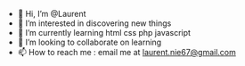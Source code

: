 - 👋 Hi, I’m @Laurent
- 👀 I’m interested in discovering new things
- 🌱 I’m currently learning html css php javascript
- 💞️ I’m looking to collaborate on learning
- 📫 How to reach me : email me at laurent.nie67@gmail.com
